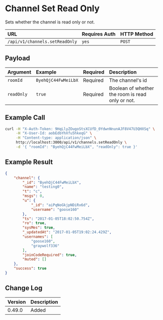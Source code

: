 # Channel Set Read Only
Sets whether the channel is read only or not.

| URL | Requires Auth | HTTP Method |
| :--- | :--- | :--- |
| `/api/v1/channels.setReadOnly` | `yes` | `POST` |

## Payload
| Argument | Example | Required | Description |
| :--- | :--- | :--- | :--- |
| `roomId` | `ByehQjC44FwMeiLbX` | Required | The channel's id |
| `readOnly` | `true` | Required | Boolean of whether the room is read only or not. |

## Example Call
```bash
curl -H "X-Auth-Token: 9HqLlyZOugoStsXCUfD_0YdwnNnunAJF8V47U3QHXSq" \
     -H "X-User-Id: aobEdbYhXfu5hkeqG" \
     -H "Content-type: application/json" \
     http://localhost:3000/api/v1/channels.setReadOnly \
     -d '{ "roomId": "ByehQjC44FwMeiLbX", "readOnly": true }'
```

## Example Result
```json
{
    "channel": {
        "_id": "ByehQjC44FwMeiLbX",
        "name": "testing0",
        "t": "c",
        "msgs": 0,
        "u": {
            "_id": "aiPqNoGkjpNDiRx6d",
            "username": "goose160"
        },
        "ts": "2017-01-05T18:02:50.754Z",
        "ro": true,
        "sysMes": true,
        "_updatedAt": "2017-01-05T19:02:24.429Z",
        "usernames": [
            "goose160",
            "graywolf336"
        ],
        "joinCodeRequired": true,
        "muted": []
    },
    "success": true
}
```

## Change Log
| Version | Description |
| :--- | :--- |
| 0.49.0 | Added |
